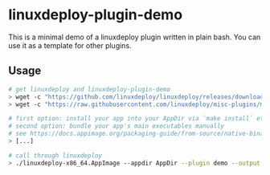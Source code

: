 # linuxdeploy-plugin-demo

This is a minimal demo of a linuxdeploy plugin written in plain bash. You can use it as a template for other plugins.


## Usage

```bash
# get linuxdeploy and linuxdeploy-plugin-demo
> wget -c "https://github.com/linuxdeploy/linuxdeploy/releases/download/continuous/linuxdeploy-x86_64.AppImage"
> wget -c "https://raw.githubusercontent.com/linuxdeploy/misc-plugins/master/demo/linuxdeploy-plugin-demo.sh"

# first option: install your app into your AppDir via `make install` etc.
# second option: bundle your app's main executables manually
# see https://docs.appimage.org/packaging-guide/from-source/native-binaries.html for more information
> [...]

# call through linuxdeploy
> ./linuxdeploy-x86_64.AppImage --appdir AppDir --plugin demo --output appimage --icon-file mypackage.png --desktop-file mypackage.desktop
```
